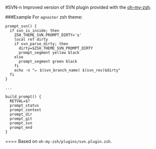 #SVN-n
Improved version of SVN plugin provided with the [oh-my-zsh](https://github.com/robbyrussell/oh-my-zsh).

###Example
For `agnoster` zsh theme:

```
prompt_svn() {
  if svn_is_inside; then
    ZSH_THEME_SVN_PROMPT_DIRTY='±'
    local ref dirty
    if svn_parse_dirty; then
      dirty=$ZSH_THEME_SVN_PROMPT_DIRTY
      prompt_segment yellow black
    else
      prompt_segment green black
    fi
    echo -n "⭠ $(svn_branch_name) $(svn_rev)$dirty"
  fi
}

...

build_prompt() {
  RETVAL=$?
  prompt_status
  prompt_context
  prompt_dir
  prompt_git
  prompt_svn
  prompt_end
}
```

====
Based on `oh-my-zsh/plugins/svn.plugin.zsh`.
